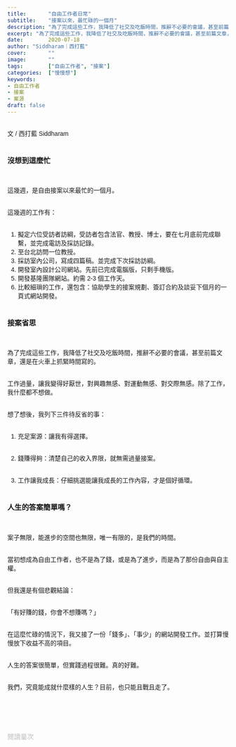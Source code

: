 ```yaml
---
title:       "自由工作者日常"
subtitle:    "接案以來，最忙碌的一個月"
description: "為了完成這些工作，我降低了社交及吃飯時間，推辭不必要的會議，甚至前篇文章，還是在火車上抓緊時間寫的。工作過量，讓我變得好厭世，對興趣無感、對運動無感、對交際無感。除了工作，我什麼都不想做..."
excerpt: "為了完成這些工作，我降低了社交及吃飯時間，推辭不必要的會議，甚至前篇文章，還是在火車上抓緊時間寫的。工作過量，讓我變得好厭世，對興趣無感、對運動無感、對交際無感。除了工作，我什麼都不想做..."
date:        2020-07-18
author: "Siddharam｜西打藍"
cover:       ""
image:       ""
tags:        ["自由工作者", "接案"]
categories:  ["慢慢想"]
keywords:
- 自由工作者
- 接案
- 案源
draft: false
---
```


<article style="font-family: 'Noto Sans TC', '微軟正黑體', sans-serif; font-weight: 300;">

<br>文 / 西打藍 Siddharam<br><br>

<h3 class="article-h1-color">沒想到這麼忙</h3><br>

這幾週，是自由接案以來最忙的一個月。<br><br>

這幾週的工作有：<br><br>

1. 擬定六位受訪者訪綱，受訪者包含法官、教授、博士，要在七月底前完成聯繫，並完成電訪及採訪記錄。<br>
2. 至台北訪問一位教授。<br>
3. 採訪室內公司，寫成四篇稿。並完成下次採訪訪綱。<br>
4. 開發室內設計公司網站。先前已完成電腦版，只剩手機版。<br>
5. 開發基隆團隊網站。約需 2-3 個工作天。<br>
6. 比較細瑣的工作，還包含：協助學生的接案規劃、簽訂合約及談妥下個月的一頁式網站開發。<br><br>

<h3 class="article-h1-color">接案省思</h3><br>

為了完成這些工作，我降低了社交及吃飯時間，推辭不必要的會議，甚至前篇文章，還是在火車上抓緊時間寫的。<br><br>

工作過量，讓我變得好厭世，對興趣無感、對運動無感、對交際無感。除了工作，我什麼都不想做。<br><br>

想了想後，我列下三件待反省的事：<br><br>

1. 充足案源：讓我有得選擇。<br><br>

2. 錢賺得夠：清楚自己的收入界限，就無需過量接案。<br><br>

3. 工作讓我成長：仔細挑選能讓我成長的工作內容，才是個好循環。<br><br>



<h3 class="article-h1-color">人生的答案簡單嗎？</h3><br>

案子無限，能進步的空間也無限，唯一有限的，是我們的時間。<br><br>

當初想成為自由工作者，也不是為了錢，或是為了進步，而是為了那份自由與自主權。<br><br>

但我還是有個悲觀結論：<br><br>

「有好賺的錢，你會不想賺嗎？」<br><br>

在這麼忙碌的情況下，我又接了一份「錢多」、「事少」的網站開發工作。並打算慢慢放下收益不高的項目。<br><br>

人生的答案很簡單，但實踐過程很難。真的好難。<br><br>

我們，究竟能成就什麼樣的人生？目前，也只能且戰且走了。<br><br>


<br><br><br>

</article>

<div style="color: #bfbfbf; font-size: 15px;" id="busuanzi_container_page_pv">
  閱讀量<span id="busuanzi_value_page_pv"></span>次
</div>

<script src="../../js/post.js"></script>




